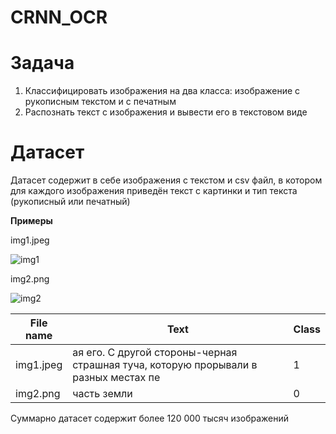 # CRNN_OCR

# **Задача**
1) Классифицировать изображения на два класса: изображение с рукописным текстом и с печатным
2) Распознать текст с изображения и вывести его в текстовом виде

# **Датасет**

Датасет содержит в себе изображения с текстом и csv файл, в котором для каждого изображения приведён текст с картинки и тип текста (рукописный или печатный)

**Примеры**

img1.jpeg

![img1](https://github.com/user-attachments/assets/3d7480c3-5b2e-4f7b-9490-a3b2860bc72b)

img2.png

![img2](https://github.com/user-attachments/assets/0c177ccb-041b-4810-b90d-7d91091a876c)

File name | Text | Class |
--- | --- | --- |
img1.jpeg | ая его. С другой стороны-черная страшная туча, которую прорывали в разных местах пе | 1 |
img2.png | часть земли | 0 |

Суммарно датасет содержит более 120 000 тысяч изображений


